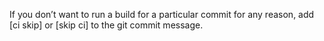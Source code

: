 If you don’t want to run a build for a particular commit for any reason, add [ci skip] or [skip ci] to the git commit message.
